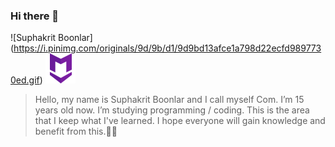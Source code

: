 ### Hi there 👋

![Suphakrit Boonlar] (https://i.pinimg.com/originals/9d/9b/d1/9d9bd13afce1a798d22ecfd9897730ed.gif)
![alt text](https://github.com/adam-p/markdown-here/raw/master/src/common/images/icon48.png "Logo Title Text 1")

>Hello, my name is Suphakrit Boonlar and I call myself Com. I’m 15 years old now. I’m studying programming / coding. This is the area that I keep what I've learned. I hope everyone will gain knowledge and benefit from this.✌🏻
